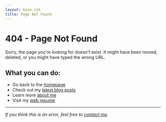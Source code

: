 ```yaml
---
layout: base.njk
title: Page Not Found
---
```


# 404 - Page Not Found

Sorry, the page you're looking for doesn't exist. It might have been moved, deleted, or you might have typed the wrong URL.

## What you can do:

- Go back to the [homepage](/)
- Check out my [latest blog posts](/)
- Learn more [about me](/about/)
- Visit my [web resume](https://resume.shanen.works)

---

*If you think this is an error, feel free to [contact me](mailto:shanen2000.k@gmail.com).*
